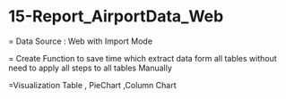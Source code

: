 # 15-Report_AirportData_Web


= Data Source  : Web with Import Mode 

= Create Function to save time which extract data form all tables without need to apply all steps to all tables Manually

=Visualization Table , PieChart ,Column Chart
